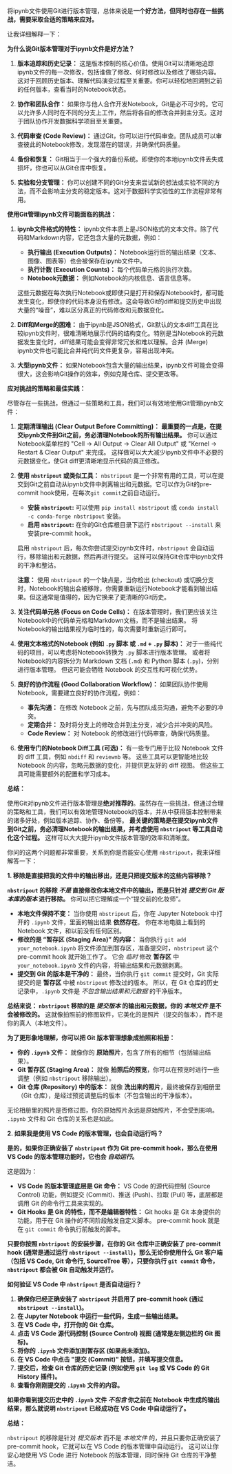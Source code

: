 将ipynb文件使用Git进行版本管理，总体来说是**一个好方法，但同时也存在一些挑战，需要采取合适的策略来应对。**

让我详细解释一下：

**为什么说Git版本管理对于ipynb文件是好方法？**

1. **版本追踪和历史记录：** 这是版本控制的核心价值。使用Git可以清晰地追踪ipynb文件的每一次修改，包括谁做了修改、何时修改以及修改了哪些内容。这对于回顾历史版本、理解代码演变过程至关重要。你可以轻松地回溯到之前的任何版本，查看当时的Notebook状态。
    
2. **协作和团队合作：** 如果你与他人合作开发Notebook，Git是必不可少的。它可以允许多人同时在不同的分支上工作，然后将各自的修改合并到主分支。这对于团队协作开发数据科学项目至关重要。
    
3. **代码审查 (Code Review)：** 通过Git，你可以进行代码审查。团队成员可以审查彼此的Notebook修改，发现潜在的错误，并确保代码质量。
    
4. **备份和恢复：** Git相当于一个强大的备份系统。即使你的本地ipynb文件丢失或损坏，你也可以从Git仓库中恢复。
    
5. **实验和分支管理：** 你可以创建不同的Git分支来尝试新的想法或实验不同的方法，而不会影响主分支的稳定版本。这对于数据科学实验性的工作流程非常有用。
    

**使用Git管理ipynb文件可能面临的挑战：**

1. **ipynb文件格式的特性：** ipynb文件本质上是JSON格式的文本文件。除了代码和Markdown内容，它还包含大量的元数据，例如：
    
    - **执行输出 (Execution Outputs)：** Notebook运行后的输出结果（文本、图像、图表等）也会被保存在ipynb文件中。
    - **执行计数 (Execution Counts)：** 每个代码单元格的执行次数。
    - **Notebook元数据：** 例如Notebook的内核信息、语言信息等。
    
    这些元数据在每次执行Notebook或即使只是打开和保存Notebook时，都可能发生变化，即使你的代码本身没有修改。这会导致Git的diff和提交历史中出现大量的“噪音”，难以区分真正的代码修改和元数据变化。
    
2. **Diff和Merge的困难：** 由于ipynb是JSON格式，Git默认的文本diff工具在比较ipynb文件时，很难清晰地展示代码的结构变化。特别是当Notebook的元数据发生变化时，diff结果可能会变得非常冗长和难以理解。合并 (Merge) ipynb文件也可能比合并纯代码文件更复杂，容易出现冲突。
    
3. **大型ipynb文件：** 如果Notebook包含大量的输出结果，ipynb文件可能会变得很大，这会影响Git操作的效率，例如克隆仓库、提交更改等。
    

**应对挑战的策略和最佳实践：**

尽管存在一些挑战，但通过一些策略和工具，我们可以有效地使用Git管理ipynb文件：

1. **定期清理输出 (Clear Output Before Committing)：** **最重要的一点是，在提交ipynb文件到Git之前，务必清理Notebook的所有输出结果。** 你可以通过Notebook菜单栏的 "Cell -> All Output -> Clear All Output" 或 "Kernel -> Restart & Clear Output" 来完成。 这样做可以大大减少ipynb文件中不必要的元数据变化，使Git diff更清晰地显示代码的真正修改。
    
2. **使用 `nbstripout` 或类似工具：** `nbstripout` 是一个非常有用的工具，可以在提交到Git之前自动从ipynb文件中剥离输出和元数据。它可以作为Git的pre-commit hook使用，在每次`git commit`之前自动运行。
    
    - **安装 `nbstripout`:** 可以使用 `pip install nbstripout` 或 `conda install -c conda-forge nbstripout` 安装。
    - **启用 `nbstripout`:** 在你的Git仓库根目录下运行 `nbstripout --install` 来安装pre-commit hook。
    
    启用 `nbstripout` 后，每次你尝试提交ipynb文件时，`nbstripout` 会自动运行，移除输出和元数据，然后再进行提交。 这样可以保持Git仓库中ipynb文件的干净和整洁。
    
    **注意：** 使用 `nbstripout` 的一个缺点是，当你检出 (checkout) 或切换分支时，Notebook的输出会被移除，你需要重新运行Notebook才能看到输出结果。但这通常是值得的，因为它换来了更清晰的Git历史。
    
3. **关注代码单元格 (Focus on Code Cells)：** 在版本管理时，我们更应该关注Notebook中的代码单元格和Markdown文档，而不是输出结果。 将Notebook的输出结果视为临时性的，每次需要时重新运行即可。
    
4. **使用文本格式的Notebook (例如 `.py` 脚本 或 `.md` + `.py` 脚本)：** 对于一些纯代码的项目，可以考虑将Notebook转换为 `.py` 脚本进行版本管理。 或者将Notebook的内容拆分为 Markdown 文档 (`.md`) 和 Python 脚本 (`.py`)，分别进行版本管理。 但这可能会牺牲 Notebook 的交互性和可视化优势。
    
5. **良好的协作流程 (Good Collaboration Workflow)：** 如果团队协作使用 Notebook，需要建立良好的协作流程，例如：
    
    - **事先沟通：** 在修改 Notebook 之前，先与团队成员沟通，避免不必要的冲突。
    - **定期合并：** 及时将分支上的修改合并到主分支，减少合并冲突的风险。
    - **Code Review：** 对 Notebook 的修改进行代码审查，确保代码质量。
6. **使用专门的Notebook Diff工具 (可选)：** 有一些专门用于比较 Notebook 文件的 diff 工具，例如 `nbdiff` 和 `reviewnb` 等。 这些工具可以更智能地比较 Notebook 的内容，忽略元数据的变化，并提供更友好的 diff 视图。 但这些工具可能需要额外的配置和学习成本。
    

**总结：**

使用Git对ipynb文件进行版本管理是**绝对推荐的**。虽然存在一些挑战，但通过合理的策略和工具，我们可以有效地管理Notebook的版本，并从中获得版本控制带来的诸多好处，例如版本追踪、协作、备份等。 **最关键的策略是在提交ipynb文件到Git之前，务必清理Notebook的输出结果，并考虑使用 `nbstripout` 等工具自动化这个过程。** 这样可以大大提升ipynb文件版本管理的效率和清晰度。

你问的这两个问题都非常重要，关系到你是否能安心使用 `nbstripout`，我来详细解答一下：

**1. 移除是直接把我的文件中的输出移出，还是只把提交版本的这些内容移除？**

**`nbstripout` 的移除 _不是_ 直接修改你本地文件中的输出，而是只针对 _提交到 Git 版本库的版本_ 进行移除。** 你可以把它理解成一个“提交前的化妆师”。

- **本地文件保持不变：** 当你使用 `nbstripout` 后，你在 Jupyter Notebook 中打开的 `.ipynb` 文件，里面的输出结果 **依然存在**。 你在本地电脑上看到的 Notebook 文件，和以前没有任何区别。
- **修改的是 “暂存区 (Staging Area)” 的内容：** 当你执行 `git add your_notebook.ipynb` 将文件添加到暂存区，准备提交时，`nbstripout` 这个 pre-commit hook 就开始工作了。 它会 _临时_ 修改 **暂存区** 中 `your_notebook.ipynb` 文件的内容，将输出结果和元数据剥离。
- **提交到 Git 的版本是干净的：** 最终，当你执行 `git commit` 提交时，Git 实际提交的是 **暂存区** 中被 `nbstripout` 修改过的版本。 所以，在 Git 仓库的历史记录中，`.ipynb` 文件是 _不包含输出结果和元数据_ 的干净版本。

**总结来说： `nbstripout` 移除的是 _提交版本_ 的输出和元数据，你的 _本地文件_ 是不会被修改的。** 这就像拍照前的修图软件，它美化的是照片（提交的版本），而不是你的真人（本地文件）。

**为了更形象地理解，你可以把 Git 版本管理想象成拍照和相册：**

- **你的 `.ipynb` 文件：** 就像你的 **原始照片**，包含了所有的细节（包括输出结果）。
- **Git 暂存区 (Staging Area)：** 就像 **拍照后的预览**，你可以在预览时进行一些调整（例如 `nbstripout` 移除输出）。
- **Git 仓库 (Repository) 中的版本：** 就像 **洗出来的照片**，最终被保存到相册里（Git 仓库），是经过预览调整后的版本（不包含输出的干净版本）。

无论相册里的照片是否修过图，你的原始照片永远是原始照片，不会受到影响。 `.ipynb` 文件和 Git 仓库的关系也是如此。

**2. 如果我是使用 VS Code 的版本管理，也会自动运行吗？**

**是的，如果你正确安装了 `nbstripout` 作为 Git pre-commit hook，那么在使用 VS Code 的版本管理功能时，它也会 _自动运行_。**

这是因为：

- **VS Code 的版本管理底层是 Git 命令：** VS Code 的源代码控制 (Source Control) 功能，例如提交 (Commit)、推送 (Push)、拉取 (Pull) 等，底层都是调用 Git 的命令行工具来实现的。
- **Git Hooks 是 Git 的特性，而不是编辑器特性：** Git hooks 是 Git 本身提供的功能，用于在 Git 操作的不同阶段触发自定义脚本。 pre-commit hook 就是在 `git commit` 命令执行前触发的脚本。

**只要你按照 `nbstripout` 的安装步骤，在你的 Git 仓库中正确安装了 pre-commit hook (通常是通过运行 `nbstripout --install`)，那么无论你使用什么 Git 客户端（包括 VS Code, Git 命令行, SourceTree 等），只要你执行 `git commit` 命令，`nbstripout` 都会被 Git 自动触发并运行。**

**如何验证 VS Code 中 `nbstripout` 是否自动运行？**

1. **确保你已经正确安装了 `nbstripout` 并启用了 pre-commit hook (通过 `nbstripout --install`)。**
2. **在 Jupyter Notebook 中运行一些代码，生成一些输出结果。**
3. **在 VS Code 中，打开你的 Git 仓库。**
4. **点击 VS Code 源代码控制 (Source Control) 视图 (通常是左侧边栏的 Git 图标)。**
5. **将你的 `.ipynb` 文件添加到暂存区 (如果尚未添加)。**
6. **在 VS Code 中点击 "提交 (Commit)" 按钮，并填写提交信息。**
7. **提交后，检查 Git 仓库的历史记录 (例如使用 `git log` 或 VS Code 的 Git History 插件)。**
8. **查看你刚刚提交的 `.ipynb` 文件的内容。**

**如果你看到提交历史中的 `.ipynb` 文件 _不包含_ 你之前在 Notebook 中生成的输出结果，那么就说明 `nbstripout` 已经成功在 VS Code 中自动运行了。**

**总结：**

`nbstripout` 的移除是针对 _提交版本_ 而不是 _本地文件_ 的，并且只要你正确安装了 pre-commit hook，它就可以在 VS Code 的版本管理中自动运行。 这可以让你安心地使用 VS Code 进行 Notebook 的版本管理，同时保持 Git 仓库的干净整洁。